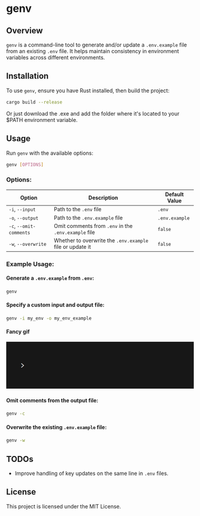 # genv

## Overview
`genv` is a command-line tool to generate and/or update a `.env.example` file from an existing `.env` file. It helps maintain consistency in environment variables across different environments.

## Installation
To use `genv`, ensure you have Rust installed, then build the project:

```sh
cargo build --release
```

Or just download the .exe and add the folder where it's located to your $PATH environment variable.

## Usage
Run `genv` with the available options:

```sh
genv [OPTIONS]
```

### Options:

| Option                 | Description                                              | Default Value      |
|------------------------|----------------------------------------------------------|--------------------|
| `-i`, `--input`       | Path to the `.env` file                                  | `.env`            |
| `-o`, `--output`      | Path to the `.env.example` file                          | `.env.example`    |
| `-c`, `--omit-comments` | Omit comments from `.env` in the `.env.example` file   | `false`           |
| `-w`, `--overwrite`   | Whether to overwrite the `.env.example` file or update it | `false`           |

### Example Usage:

#### Generate a `.env.example` from `.env`:
```sh
genv
```


#### Specify a custom input and output file:
```sh
genv -i my_env -o my_env_example
```

#### Fancy gif
![Demo of genv](gifs/basic-use.gif)

#### Omit comments from the output file:
```sh
genv -c
```

#### Overwrite the existing `.env.example` file:
```sh
genv -w
```

## TODOs
- Improve handling of key updates on the same line in `.env` files.

## License
This project is licensed under the MIT License.

